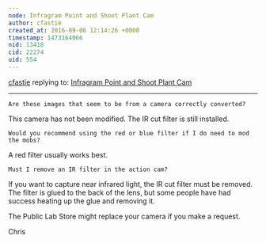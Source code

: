 ```yaml
---
node: Infragram Point and Shoot Plant Cam
author: cfastie
created_at: 2016-09-06 12:14:26 +0000
timestamp: 1473164066
nid: 13418
cid: 22274
uid: 554
---
```




[cfastie](../profile/cfastie) replying to: [Infragram Point and Shoot Plant Cam](../notes/alexrfholland/09-06-2016/infragram-point-and-shoot-plant-cam)

----
    Are these images that seem to be from a camera correctly converted?  
This camera has not been modified. The IR cut filter is still installed.

    Would you recommend using the red or blue filter if I do need to mod the mobs?  
A red filter usually works best.

    Must I remove an IR filter in the action cam?  
If you want to capture near infrared light, the IR cut filter must be removed. The filter is glued to the back of the lens, but some people have had success heating up the glue and removing it.

The Public Lab Store might replace your camera if you make a request.

Chris